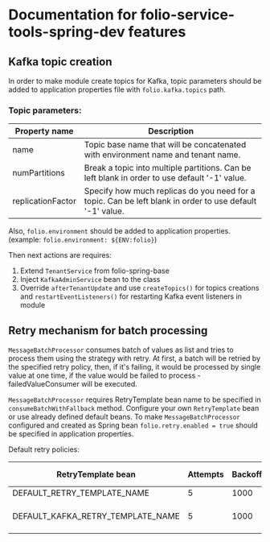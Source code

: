 # Documentation for folio-service-tools-spring-dev features

## Kafka topic creation
In order to make module create topics for Kafka, topic parameters should be added to application properties file with
`folio.kafka.topics` path. 

### Topic parameters:
| Property name     | Description                                                                                              |
|-------------------|----------------------------------------------------------------------------------------------------------|
| name              | Topic base name that will be concatenated with environment name and tenant name.                         |
| numPartitions     | Break a topic into multiple partitions. Can be left blank in order to use default '-1' value.            |
| replicationFactor | Specify how much replicas do you need for a topic. Can be left blank in order to use default '-1' value. |

Also, `folio.environment` should be added to application properties. (example: `folio.environment: ${ENV:folio}`)

Then next actions are requires:
1. Extend `TenantService` from folio-spring-base
2. Inject `KafkaAdminService` bean to the class
3. Override `afterTenantUpdate` and use `createTopics()` for topics creations and `restartEventListeners()` for 
restarting Kafka event listeners in module

## Retry mechanism for batch processing

`MessageBatchProcessor` consumes batch of values as list and tries to process them using the strategy with retry.
At first, a batch will be retried by the specified retry policy, then, if it's failing, it would be processed by single value at one time, if the value would be failed to process - failedValueConsumer will be executed.

`MessageBatchProcessor` requires RetryTemplate bean name to be specified in `consumeBatchWithFallback` method.
Configure your own `RetryTemplate` bean or use already defined default beans.
To make `MessageBatchProcessor` configured and created as Spring bean `folio.retry.enabled = true` should be specified in application properties.

Default retry policies:

| RetryTemplate bean                | Attempts | Backoff | Attempts config property            | Backoff config proerty        |
|-----------------------------------|----------|---------|-------------------------------------|-------------------------------|
| DEFAULT_RETRY_TEMPLATE_NAME       | 5        | 1000    | -                                   | -                             |
| DEFAULT_KAFKA_RETRY_TEMPLATE_NAME | 5        | 1000    | folio.kafka.retry-delivery-attempts | folio.kafka.retry-interval-ms |


